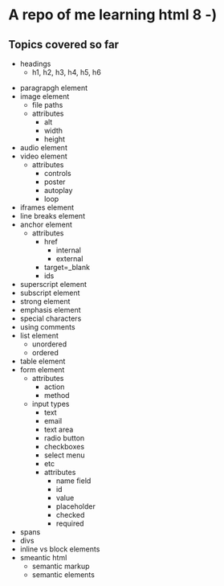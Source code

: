 # A repo of me learning html 8 -)
## Topics covered so far
+ headings
    - h1, h2, h3, h4, h5, h6
- paragrapgh element
- image element
    - file paths
    - attributes
        - alt
        - width
        - height
- audio element
- video element
    - attributes
        - controls
        - poster
        - autoplay
        - loop
- iframes element
- line breaks element
- anchor element
    - attributes
        - href
            - internal
            - external
        - target=_blank
        - ids
- superscript element
- subscript element
- strong element
- emphasis element
- special characters
- using comments
- list element
    - unordered
    - ordered
- table element
- form element
    - attributes
        - action
        - method
    - input types
        - text
        - email
        - text area
        - radio button
        - checkboxes
        - select menu
        - etc
        - attributes
            - name field
            - id
            - value 
            - placeholder
            - checked
            - required
- spans
- divs
- inline vs block elements
- smeantic html
    - semantic markup
    - semantic elements
    
        
